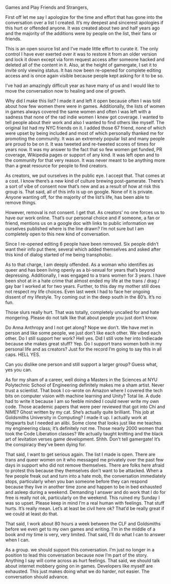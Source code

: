 Games and Play Friends and Strangers, 

First off let me say I apologize for the time and effort that has gone into the conversation over a list I created. It’s my deepest and sincerest apologies if this hurt or offended anyone. It was created about two and half years ago and the majority of the additions were by people on the list, their fans or friends. 

This is an open source list and I’ve made little effort to curate it. The only control I have ever exerted over it was to restore it from an older version and lock it down except via form request access after someone hacked and deleted all of the content in it. Also, at the height of gamergate, I set it to invite only viewing status. It has now been re-opened for complete editing access and is once again visible because people kept asking for it to be so. 

I’ve had an amazingly difficult year as have many of us and I would like to move the conversation now to healing and one of growth. 

Why did I make this list? I made it and left it open because often I was told about how few women there were in games. Additionally, the lists of women in games always covered the same women and often I was left with a sadness that none of the rad indie women I knew got coverage. I wanted to tell people about their work and also I wanted to find others like myself. The original list had my NYC friends on it.  I added those 67 friend, none of which were upset by being included and most of which personally thanked me for promoting the community. It was an extremely popular list and many people are proud to be on it. It was tweeted and re-tweeted scores of times for years now. It was my answer to the fact that so few women get funded, PR coverage, Wikipedia pages or support of any kind. It was left open and to the community for that very reason. It was never meant to be anything more than a great resource for people to find creators. 

As creators, we put ourselves in the public eye. I accept that. That comes at a cost. I know there’s a new kind of culture brewing post-gamerate. There’s a sort of vibe of consent now that’s new and as a result of how at risk this group is. That said, all of this info is up on google. None of it is private. Anyone wanting off, for the majority of the list’s life, has been able to remove things. 

However, removal is not consent. I get that. As creators’ no one forces us to have our work online. That’s our personal choice and if someone, a fan or friend, mentions us on a google doc with links to public information we ourselves published where is the line drawn? I’m not sure but I am completely open to this new kind of conversation. 

Since I re-opened editing 6 people have been removed. Six people didn’t want their info put there, several which added themselves and asked after this kind of dialog started of me being transphobic. 

As to that charge, I am deeply offended. As a woman who identifies as queer and has been living openly as a bi-sexual for years that’s beyond depressing. Additionally, I was engaged to a trans women for 3 years. I have been shot at in a hate crime that almost ended my life at the trans / drag / gay bar I worked at for two years. Further, to this day my mother still does not respect my life choices. Even last week I had to face her ongoing dissent of my lifestyle. Try coming out in the deep south in the 80’s. It’s no fun.

Those slurs really hurt. That was totally, completely uncalled for and hate mongering. Please do not talk like that about people you just don’t know.     

Do Anna Anthropy and I not get along? Nope we don’t. We have met in person and like some people, we just don’t like each other. We vibed each other. Do I still support her work? Hell yes. Did I still vote her into Indiecade because she makes great stuff? Yep. Do I support trans women both in my personal life and as creators? Just for the record I’m going to say this in all caps. HELL YES. 

Can you dislike one person and still support a larger group? Guess what, yes you can. 

As for my sham of a career, well doing a Masters in the Sciences at NYU Polytechnic School of Engineering definitely makes me a sham artist. Never trust a scientist. That book I co-wrote on Amazon where I covered the tech bits on computer vision with machine learning and Unity? Total lie. A dude had to write it because I am so feeble minded I could never write my own code. Those academic papers that were peer reviewed that got into Chi and NIME? Ghost written by my cat. She’s actually quite brilliant. This job at Goldsmiths University in Computing? I made it up. I actually work at Hogwarts but I needed an alibi. Some clone that looks just like me teaches my engineering class; it’s definitely not me. Those nearly 2000 women that took the Code Liberation classes? We actually taught knitting and the black art of levitation verses game development.  Shhh. Don’t tell gamergate! It’s the conspiracy they’ve been dying for. 

That said, I want to get serious again. The list I made is open. There are trans and queer women on it who messaged me privately over the past few days in support who did not remove themselves. There are folks here afraid to protest this because they themselves don’t want to be attacked. When a few people freak out and turn into a hate mob, the conversation immediately stops, particularly when you ban someone before they can respond because they live in another time zone and happen to be in bed exhausted and asleep during a weekend. Demanding I answer and do work that I do for free is really not ok, particularly on the weekend. This ruined my Sunday I was so upset. Please keep in mind I’m a real human with feelings. That stuff hurts. It’s really mean. Let’s at least be civil here ok? That’d be really great if we could at least do that.     

That said, I work about 80 hours a week between the CLF and Goldsmiths before we even get to my own games and writing. I’m in the middle of a book and my time is very, very limited. That said, I’ll do what I can to answer when I can. 

As a group. we should support this conversation. I’m just no longer in a position to lead this conversation because now I’m part of the story. Anything I say will come across as hurt feelings. That said, we should talk about internet mobbery going on in games. Developers like myself are exhausted. This just makes doing what we do harder, not easier. The conversation should advance. 


